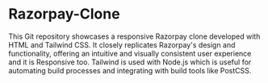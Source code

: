 # Razorpay-Clone
This Git repository showcases a responsive Razorpay clone developed with HTML and Tailwind CSS. It closely replicates Razorpay's design and functionality, offering an intuitive and visually consistent user experience and it is Responsive too.
Tailwind is used with Node.js which is useful for automating build processes and integrating with build tools like PostCSS.
